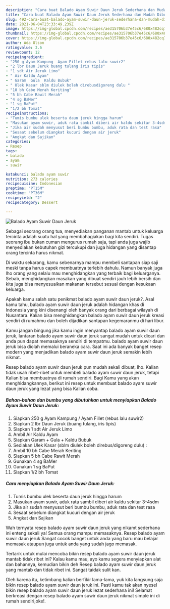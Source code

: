 ```yaml
---
description: "Cara buat Balado Ayam Suwir Daun Jeruk Sederhana dan Mudah Dibuat"
title: "Cara buat Balado Ayam Suwir Daun Jeruk Sederhana dan Mudah Dibuat"
slug: 492-cara-buat-balado-ayam-suwir-daun-jeruk-sederhana-dan-mudah-dibuat
date: 2021-06-04T23:33:49.239Z
image: https://img-global.cpcdn.com/recipes/ae315706b37e45c6/680x482cq70/balado-ayam-suwir-daun-jeruk-foto-resep-utama.jpg
thumbnail: https://img-global.cpcdn.com/recipes/ae315706b37e45c6/680x482cq70/balado-ayam-suwir-daun-jeruk-foto-resep-utama.jpg
cover: https://img-global.cpcdn.com/recipes/ae315706b37e45c6/680x482cq70/balado-ayam-suwir-daun-jeruk-foto-resep-utama.jpg
author: Ada Olson
ratingvalue: 3.6
reviewcount: 12
recipeingredient:
- "250 g Ayam Kampung  Ayam Fillet rebus lalu suwir2"
- "2 lbr Daun Jeruk buang tulang iris tipis"
- "1 sdt Air Jeruk Limo"
- " Air Kaldu Ayam"
- " Garam  Gula  Kaldu Bubuk"
- " Ulek Kasar sblm diulek boleh direbusdigoreng dulu "
- "10 bh Cabe Merah Keriting"
- "5 bh Cabe Rawit Merah"
- "4 sg BaMer"
- "1 sg BaPut"
- "1/2 bh Tomat"
recipeinstructions:
- "Tumis bumbu ulek beserta daun jeruk hingga harum"
- "Masukan ayam suwir, aduk rata sambil diberi air kaldu sekitar 3-4sdm"
- "Jika air sudah menyusut beri bumbu bumbu, aduk rata dan test rasa"
- "Sesaat sebelum diangkat kucuri dengan air jeruk"
- "Angkat dan Sajikan"
categories:
- Resep
tags:
- balado
- ayam
- suwir

katakunci: balado ayam suwir 
nutrition: 273 calories
recipecuisine: Indonesian
preptime: "PT15M"
cooktime: "PT36M"
recipeyield: "2"
recipecategory: Dessert

---
```



![Balado Ayam Suwir Daun Jeruk](https://img-global.cpcdn.com/recipes/ae315706b37e45c6/680x482cq70/balado-ayam-suwir-daun-jeruk-foto-resep-utama.jpg)

Sebagai seorang orang tua, menyediakan panganan mantab untuk keluarga tercinta adalah suatu hal yang membahagiakan bagi kita sendiri. Tugas seorang ibu bukan cuman mengurus rumah saja, tapi anda juga wajib menyediakan kebutuhan gizi tercukupi dan juga hidangan yang disantap orang tercinta harus nikmat.

Di waktu  sekarang, kamu sebenarnya mampu membeli santapan siap saji meski tanpa harus capek membuatnya terlebih dahulu. Namun banyak juga lho orang yang selalu mau menghidangkan yang terbaik bagi keluarganya. Sebab, menghidangkan masakan yang dibuat sendiri jauh lebih bersih dan kita juga bisa menyesuaikan makanan tersebut sesuai dengan kesukaan keluarga. 



Apakah kamu salah satu penikmat balado ayam suwir daun jeruk?. Asal kamu tahu, balado ayam suwir daun jeruk adalah hidangan khas di Indonesia yang kini disenangi oleh banyak orang dari berbagai wilayah di Nusantara. Kalian bisa menghidangkan balado ayam suwir daun jeruk kreasi sendiri di rumahmu dan boleh dijadikan santapan kegemaranmu di hari libur.

Kamu jangan bingung jika kamu ingin menyantap balado ayam suwir daun jeruk, lantaran balado ayam suwir daun jeruk sangat mudah untuk dicari dan anda pun dapat memasaknya sendiri di tempatmu. balado ayam suwir daun jeruk bisa diolah memalui beraneka cara. Saat ini ada banyak banget resep modern yang menjadikan balado ayam suwir daun jeruk semakin lebih nikmat.

Resep balado ayam suwir daun jeruk pun mudah sekali dibuat, lho. Kalian tidak usah ribet-ribet untuk membeli balado ayam suwir daun jeruk, tetapi Kalian bisa membuatnya di rumah sendiri. Bagi Kamu yang akan menghidangkannya, berikut ini resep untuk membuat balado ayam suwir daun jeruk yang lezat yang bisa Kalian coba.

<!--inarticleads1-->

##### Bahan-bahan dan bumbu yang dibutuhkan untuk menyiapkan Balado Ayam Suwir Daun Jeruk:

1. Siapkan 250 g Ayam Kampung / Ayam Fillet (rebus lalu suwir2)
1. Siapkan 2 lbr Daun Jeruk (buang tulang, iris tipis)
1. Siapkan 1 sdt Air Jeruk Limo
1. Ambil  Air Kaldu Ayam
1. Siapkan  Garam + Gula + Kaldu Bubuk
1. Sediakan  Ulek Kasar (sblm diulek boleh direbus/digoreng dulu) :
1. Ambil 10 bh Cabe Merah Keriting
1. Siapkan 5 bh Cabe Rawit Merah
1. Gunakan 4 sg BaMer
1. Gunakan 1 sg BaPut
1. Siapkan 1/2 bh Tomat




<!--inarticleads2-->

##### Cara menyiapkan Balado Ayam Suwir Daun Jeruk:

1. Tumis bumbu ulek beserta daun jeruk hingga harum
1. Masukan ayam suwir, aduk rata sambil diberi air kaldu sekitar 3-4sdm
1. Jika air sudah menyusut beri bumbu bumbu, aduk rata dan test rasa
1. Sesaat sebelum diangkat kucuri dengan air jeruk
1. Angkat dan Sajikan




Wah ternyata resep balado ayam suwir daun jeruk yang nikamt sederhana ini enteng sekali ya! Semua orang mampu memasaknya. Resep balado ayam suwir daun jeruk Sangat cocok banget untuk anda yang baru mau belajar memasak ataupun juga untuk anda yang sudah jago memasak.

Tertarik untuk mulai mencoba bikin resep balado ayam suwir daun jeruk mantab tidak ribet ini? Kalau kamu mau, ayo kamu segera menyiapkan alat dan bahannya, kemudian bikin deh Resep balado ayam suwir daun jeruk yang mantab dan tidak ribet ini. Sangat taidak sulit kan. 

Oleh karena itu, ketimbang kalian berfikir lama-lama, yuk kita langsung saja bikin resep balado ayam suwir daun jeruk ini. Pasti kamu tak akan nyesel bikin resep balado ayam suwir daun jeruk lezat sederhana ini! Selamat berkreasi dengan resep balado ayam suwir daun jeruk nikmat simple ini di rumah sendiri,oke!.

